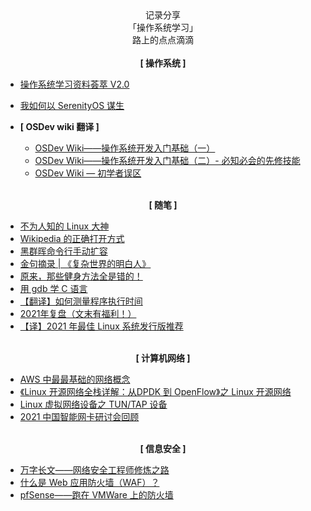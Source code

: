 <center>记录分享<br> 「操作系统学习」<br> 路上的点点滴滴</center>

<br>

<center><strong> [ 操作系统 ] </strong></center>

- [ 操作系统学习资料荟萃 V2.0 ](os/os-res_v2.0.md)
- [ 我如何以 SerenityOS 谋生 ](os/How-I-make-a-living-working-on-SerenityOS.md)


- **[ OSDev wiki 翻译 ]**
    * [OSDev Wiki——操作系统开发入门基础（一）](osdev/OSDevWiki-BasicInformation-Introduction.md)
    * [OSDev Wiki——操作系统开发入门基础（二）- 必知必会的先修技能](osdev/OSDevWiki-Required_Knowledge.md)
    * [OSDev Wiki — 初学者误区](osdev/OSDevWiki-BeginnerMistakes.md)


<br>

<center><strong> [ 随笔 ] </strong></center>

- [ 不为人知的 Linux 大神 ](talking/20_facts_about_Linus_Torvalds.md)
- [ Wikipedia 的正确打开方式 ](talking/open_WikiPedia_in_correct_way.md)
- [ 黑群晖命令行手动扩容  ](talking/expand_black-synology_capacity_with_manual_command.md)
- [金句摘录 | 《复杂世界的明白人》](talking/SmartPeople_in_the_ComplexWorld.md)
- [原来，那些健身方法全是错的！](talking/what_we_know_about_exercise_is_wrong.md)
- [ 用 gdb 学 C 语言 ](talking/Learning-C-with-gdb.md)
- [【翻译】如何测量程序执行时间](talking/How2MeasureExecutionTimeof-a-Program.md)
- [2021年复盘（文末有福利！）](talking/2021-retrospective.md)
- [【译】2021 年最佳 Linux 系统发行版推荐](talking/2021_best-linux-distro.md)


<br>

<center><strong> [ 计算机网络 ] </strong></center>

- [ AWS 中最最基础的网络概念 ](translate/net/basic_aws_network_concepts.md)
- [《Linux 开源网络全栈详解：从DPDK 到 OpenFlow》之 Linux 开源网络](translate/net/linux_opensource_network.md)
- [ Linux 虚拟网络设备之 TUN/TAP 设备 ](translate/net/linux_tun_tap.md)
- [2021 中国智能网卡研讨会回顾](translate/net/2021_SmartNIC_Conference.md)



<br>
<center><strong> [ 信息安全 ] </strong></center>


- [ 万字长文——网络安全工程师修炼之路 ](translate/cybersecurity/cybersecurity_career.md)
- [ 什么是 Web 应用防火墙（WAF）？ ](translate/cybersecurity/what_is_waf.md)
- [ pfSense——跑在 VMWare 上的防火墙 ](translate/cybersecurity/pfSense_firewall_on_VM.md)